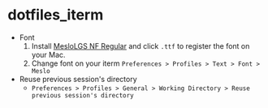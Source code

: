 # dotfiles_iterm

- Font
  1. Install [MesloLGS NF Regular](https://github.com/romkatv/dotfiles-public/blob/master/.local/share/fonts/NerdFonts/MesloLGS%20NF%20Regular.ttf) and click `.ttf` to register the font on your Mac.
  2. Change font on your iterm `Preferences > Profiles > Text > Font > Meslo`
- Reuse previous session's directory
  - `Preferences > Profiles > General > Working Directory > Reuse previous session's directory`
